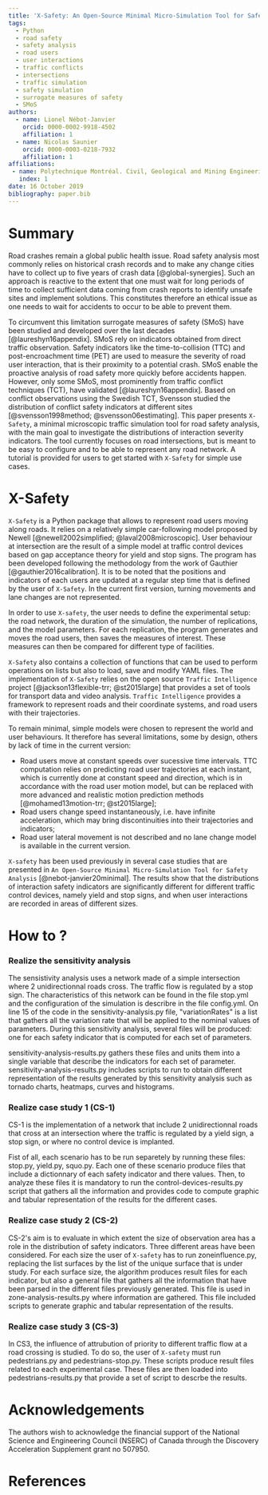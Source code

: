 ```yaml
---
title: 'X-Safety: An Open-Source Minimal Micro-Simulation Tool for Safety Analysis'
tags:
  - Python
  - road safety
  - safety analysis
  - road users
  - user interactions
  - traffic conflicts
  - intersections
  - traffic simulation
  - safety simulation
  - surrogate measures of safety 
  - SMoS
authors:
  - name: Lionel Nébot-Janvier
    orcid: 0000-0002-9918-4502
    affiliation: 1
  - name: Nicolas Saunier
    orcid: 0000-0003-0218-7932
    affiliation: 1	
affiliations:
 - name: Polytechnique Montréal. Civil, Geological and Mining Engineering Department
   index: 1
date: 16 October 2019
bibliography: paper.bib
---
```


# Summary

Road crashes remain a global public health issue. Road safety analysis most commonly relies on historical crash records and to make any change cities have to collect up to five years of crash data [@global-synergies]. Such an approach is reactive to the extent that one must wait for long periods of time to collect sufficient data coming from crash reports to identify unsafe sites and implement solutions. This constitutes therefore an ethical issue as one needs to wait for accidents to occur to be able to prevent them. 

To circumvent this limitation surrogate measures of safety (SMoS) have been studied and developed over the last decades [@laureshyn16appendix]. SMoS rely on indicators obtained from direct traffic observation. Safety indicators like the time-to-collision (TTC) and post-encroachment time (PET) are used to measure the severity of road user interaction, that is their proximity to a potential crash. SMoS enable the proactive analysis of road safety more quickly before accidents happen. However, only some SMoS, most prominently from traffic conflict techniques (TCT), have validated [@laureshyn16appendix]. Based on conflict observations using the Swedish TCT, Svensson studied the distribution of conflict safety indicators at different sites [@svensson1998method; @svensson06estimating]. This paper presents ``X-Safety``, a minimal microscopic traffic simulation tool for road safety analysis, with the main goal to investigate the distributions of interaction severity indicators. The tool currently focuses on road intersections, but is meant to be easy to configure and to be able to represent any road network. A tutorial is provided for users to get started with ``X-Safety`` for simple use cases. 


# X-Safety

``X-Safety`` is a Python package that allows to represent road users moving along roads. It relies on a relatively simple car-following model proposed by Newell [@newell2002simplified; @laval2008microscopic]. User behaviour at intersection are the result of a simple model at traffic control devices based on gap acceptance theory for yield and stop signs. 
The program has been developed following the methodology from the work of Gauthier [@gauthier2016calibration]. It is to be noted that the positions and indicators of each users are updated at a regular step time that is defined by the user of ``X-Safety``. 
In the current first version, turning movements and lane changes are not represented. 

In order to use ``X-safety``, the user needs to define the experimental setup: the road network, the duration of the simulation, the number of replications, and the model parameters. For each replication, the program generates and moves the road users, then saves the measures of interest. These measures can then be compared for different type of facilities.  

``X-Safety`` also contains a collection of functions that can be used to perform operations on lists but also to load, save and modify YAML files. The implementation of ``X-Safety`` relies on the open source ``Traffic Intelligence`` project [@jackson13flexible-trr; @st2015large] that provides a set of tools for transport data and video analysis. ``Traffic Intelligence`` provides a framework to represent roads and their coordinate systems, and road users with their trajectories. 

To remain minimal, simple models were chosen to represent the world and user behaviours. It therefore has several limitations, some by design, others by lack of time in the current version:

- Road users move at constant speeds over sucessive time intervals. TTC computation relies on predicting road user trajectories at each instant, which is currently done at constant speed and direction, which is in accordance with the road user motion model, but can be replaced with more advanced and realistic motion prediction methods [@mohamed13motion-trr; @st2015large];
- Road users change speed instantaneously, i.e. have infinite acceleration, which may bring discontinuities into their trajectories and indicators; 
- Road user lateral movement is not described and no lane change model is available in the current version. 

``X-safety`` has been used previously in several case studies that are presented in ``An Open-Source Minimal Micro-Simulation Tool for Safety Analysis`` [@nebot-janvier20minimal]. The results show that the distributions of interaction safety indicators are significantly different for different traffic control devices, namely yield and stop signs, and when user interactions are recorded in areas  of different sizes. 

# How to ?

### Realize the sensitivity analysis

The sensistivity analysis uses a network made of a simple intersection where 2 unidirectionnal roads cross. The traffic flow is regulated by a stop sign. The characteristics of this network can be found in the file stop.yml and the configuration of the simulation is describre in the file config.yml.
On line 15 of the code in the sensitivity-analysis.py file, "variationRates" is a list that gathers all the variation rate that will be applied to the nominal values of parameters.
During this sensitivity analysis, several files will be produced: one for each safety indicator that is computed for each set of parameters.

sensitivity-analysis-results.py gathers these files and units them into a single variable that describe the indicators for each set of parameter. sensitivity-analysis-results.py  includes scripts to run to obtain different representation of the results generated by this sensitivity analysis such as tornado charts, heatmaps, curves and histograms.


### Realize case study 1 (CS-1)

CS-1 is the implementation of a network that include 2 unidirectionnal roads that cross at an intersection where the traffic is regulated by a yield sign, a stop sign, or where no control device is implanted. 

Fist of all, each scenario has to be run separetely by running these files: stop.py, yield.py, squo.py. Each one of these scenario produce files that include a dictionnary of each safety indicator and there values. Then, to analyze these files it is mandatory to run the control-devices-results.py script that gathers all the information and provides code to compute graphic and tabular representation of the results for the different cases. 

### Realize case study 2 (CS-2)

CS-2's aim is to evaluate in which extent the size of observation area has a role in the distribution of safety indicators. Three different areas have been considered. For each size the user of ``X-safety`` has to run zoneinfluence.py, replacing the list surfaces by the list of the unique surface that is under study.
For each surface size, the algorithm produces result files for each indicator, but also a general file that gathers all the information that have been parsed in the different files previously generated. This file is used in zone-analysis-results.py where information are gathered. This file included scripts to generate graphic and tabular representation of the results.

### Realize case study 3 (CS-3)

In CS3, the influence of attrubution of priority to different traffic flow at a road crossing is studied. To do so, the user of ``X-safety`` must run pedestrians.py and pedestrians-stop.py. These scripts produce result files related to each experimental case. These files are then loaded into pedestrians-results.py that provide a set of script to descrbe the results. 


# Acknowledgements

The authors wish to acknowledge the financial support of the National Science and Engineering Council (NSERC) of Canada through the Discovery Acceleration Supplement grant no 507950.

# References
